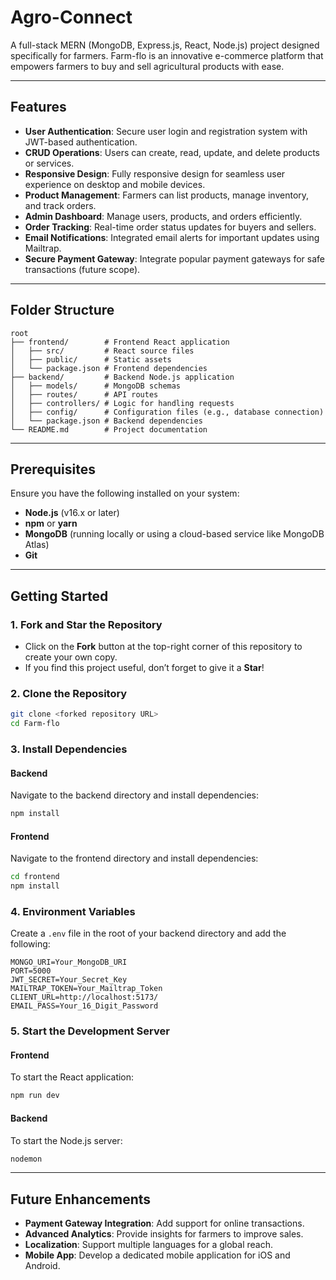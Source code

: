 # Agro-Connect

A full-stack MERN (MongoDB, Express.js, React, Node.js) project designed specifically for farmers. Farm-flo is an innovative e-commerce platform that empowers farmers to buy and sell agricultural products with ease.

---

## Features

- **User Authentication**: Secure user login and registration system with JWT-based authentication.
- **CRUD Operations**: Users can create, read, update, and delete products or services.
- **Responsive Design**: Fully responsive design for seamless user experience on desktop and mobile devices.
- **Product Management**: Farmers can list products, manage inventory, and track orders.
- **Admin Dashboard**: Manage users, products, and orders efficiently.
- **Order Tracking**: Real-time order status updates for buyers and sellers.
- **Email Notifications**: Integrated email alerts for important updates using Mailtrap.
- **Secure Payment Gateway**: Integrate popular payment gateways for safe transactions (future scope).

---

## Folder Structure

```
root
├── frontend/        # Frontend React application
│   ├── src/         # React source files
│   ├── public/      # Static assets
│   └── package.json # Frontend dependencies
├── backend/         # Backend Node.js application
│   ├── models/      # MongoDB schemas
│   ├── routes/      # API routes
│   ├── controllers/ # Logic for handling requests
│   ├── config/      # Configuration files (e.g., database connection)
│   └── package.json # Backend dependencies
└── README.md        # Project documentation
```

---

## Prerequisites

Ensure you have the following installed on your system:

- **Node.js** (v16.x or later)
- **npm** or **yarn**
- **MongoDB** (running locally or using a cloud-based service like MongoDB Atlas)
- **Git**

---

## Getting Started

### 1. Fork and Star the Repository
- Click on the **Fork** button at the top-right corner of this repository to create your own copy.
- If you find this project useful, don’t forget to give it a **Star**!

### 2. Clone the Repository
```bash
git clone <forked repository URL>
cd Farm-flo
```

### 3. Install Dependencies

#### Backend
Navigate to the backend directory and install dependencies:
```bash
npm install
```

#### Frontend
Navigate to the frontend directory and install dependencies:
```bash
cd frontend
npm install
```

### 4. Environment Variables
Create a `.env` file in the root of your backend directory and add the following:
```
MONGO_URI=Your_MongoDB_URI
PORT=5000
JWT_SECRET=Your_Secret_Key
MAILTRAP_TOKEN=Your_Mailtrap_Token
CLIENT_URL=http://localhost:5173/
EMAIL_PASS=Your_16_Digit_Password
```

### 5. Start the Development Server

#### Frontend
To start the React application:
```bash
npm run dev
```

#### Backend
To start the Node.js server:
```bash
nodemon
```

---


## Future Enhancements

- **Payment Gateway Integration**: Add support for online transactions.
- **Advanced Analytics**: Provide insights for farmers to improve sales.
- **Localization**: Support multiple languages for a global reach.
- **Mobile App**: Develop a dedicated mobile application for iOS and Android.
